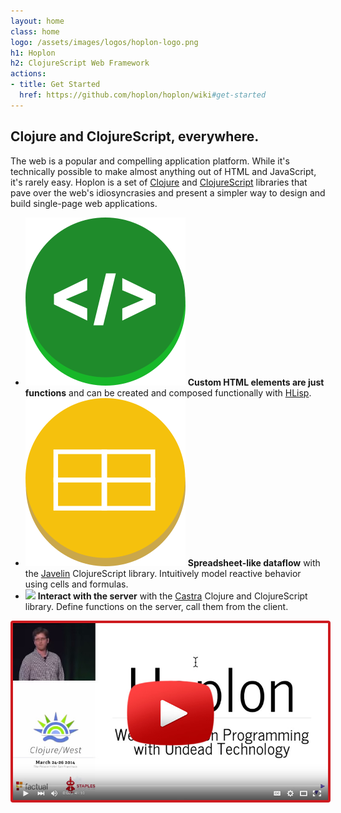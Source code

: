 ```yaml
---
layout: home
class: home
logo: /assets/images/logos/hoplon-logo.png
h1: Hoplon
h2: ClojureScript Web Framework
actions:
- title: Get Started
  href: https://github.com/hoplon/hoplon/wiki#get-started
---
```


<div class="promo">
  <div>
    <h2>Clojure and ClojureScript, everywhere.</h2>
    <p>The web is a popular and compelling application platform. While it's
      technically possible to make almost anything out of HTML and JavaScript,
      it's rarely easy. Hoplon is a set
      of <a href="http://clojure.org">Clojure</a> and
      <a href="https://github.com/clojure/clojurescript">ClojureScript</a>
      libraries that pave over the web's idiosyncrasies and present a simpler
      way to design and build single-page web applications.
      </p>
  </div>
</div>

<div class="features">
  <ul>
    <li>
      <img src="/assets/images/graphics/custom-elements.png"/>
      <strong>Custom HTML elements are just functions</strong>
      <span>and can be created and composed functionally with <a href="https://github.com/hoplon/hoplon/wiki/HLisp">HLisp</a>.</span>
    </li>
    <li>
      <img src="/assets/images/graphics/spreadsheet.png"/>
      <strong>Spreadsheet-like dataflow</strong>
      <span>with the <a href="https://github.com/hoplon/javelin">Javelin</a> ClojureScript library.  Intuitively model reactive behavior using cells and formulas.</span>
    </li>
    <li>
      <img src="/assets/images/graphics/uncoupled.png"/>
      <strong>Interact with the server</strong>
      <span>with the <a href="https://github.com/hoplon/castra">Castra</a> Clojure and ClojureScript library.  Define functions on the server, call them from the client.</span>
    </li>
  </ul>
</div>

<div style="text-align:center;">
  <a href="https://www.youtube.com/watch?v=wVXjExRiFy0">
  <img style="border:4px solid #ce1b20; border-radius:4px;" src="/assets/images/graphics/youtube.jpg"></img>
  </a>
</div>
